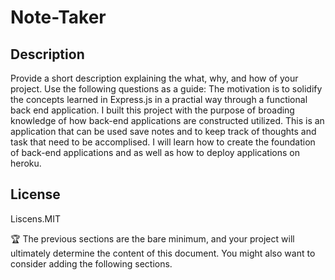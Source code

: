 # Note-Taker

## Description

Provide a short description explaining the what, why, and how of your project. Use the following questions as a guide:
The motivation is to solidify the concepts learned in Express.js in a practial way through a functional back end application.
I built this project with the purpose of broading knowledge of how back-end applications are constructed utilized.
This is an application that can be used save notes and to keep track of thoughts and task that need to be accomplised.
I will learn how to create the foundation of back-end applications and as well as how to deploy applications on heroku.

## License

Liscens.MIT

🏆 The previous sections are the bare minimum, and your project will ultimately determine the content of this document. You might also want to consider adding the following sections.
